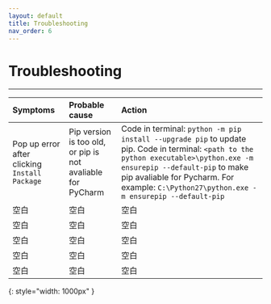 ```yaml
---
layout: default
title: Troubleshooting
nav_order: 6
---
```


# Troubleshooting

---

|  Symptoms  | Probable cause  | Action |
| :----------| :----------------| :--------|
|Pop up error after clicking `Install Package`|Pip version is too old, or pip is not avaliable for PyCharm| Code in terminal: `python -m pip install --upgrade pip` to update pip. Code in terminal: `<path to the python executable>\python.exe -m ensurepip --default-pip` to make pip avaliable for Pycharm. For example: `C:\Python27\python.exe -m ensurepip --default-pip`|
| 空白 | 空白 | 空白|
| 空白 | 空白 | 空白|
| 空白 | 空白 | 空白|
| 空白 | 空白 | 空白|
| 空白 | 空白 | 空白|
{: style="width: 1000px" }
